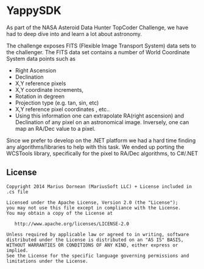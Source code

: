 YappySDK
========

As part of the NASA Asteroid Data Hunter TopCoder Challenge, we have had to deep dive into and learn a lot about astronomy.

The challenge exposes FITS (Flexible Image Transport System) data sets to the challenger. The FITS data set contains a number of World Coordinate System data points such as

  - Right Ascension
  - Declination
  - X,Y reference pixels
  - X,Y coordinate increments,
  - Rotation in degreen
  - Projection type (e.g. tan, sin, etc)
  - X,Y reference pixel coordinates , etc..
  - Using this information one can extrapolate RA(right ascension) and Declination of any pixel on an astronomical image. Inversely, one can map an RA/Dec value to a pixel.

Since we prefer to develop on the .NET platform we had a hard time finding any algorithms/libraries to help with this task. We ended up porting the WCSTools library, specifically for the pixel to RA/Dec algorithms, to C#/.NET



## License

    Copyright 2014 Marius Dornean (MariusSoft LLC) + License included in .cs file

    Licensed under the Apache License, Version 2.0 (the "License");
    you may not use this file except in compliance with the License.
    You may obtain a copy of the License at

       http://www.apache.org/licenses/LICENSE-2.0

    Unless required by applicable law or agreed to in writing, software
    distributed under the License is distributed on an "AS IS" BASIS,
    WITHOUT WARRANTIES OR CONDITIONS OF ANY KIND, either express or implied.
    See the License for the specific language governing permissions and
    limitations under the License.
